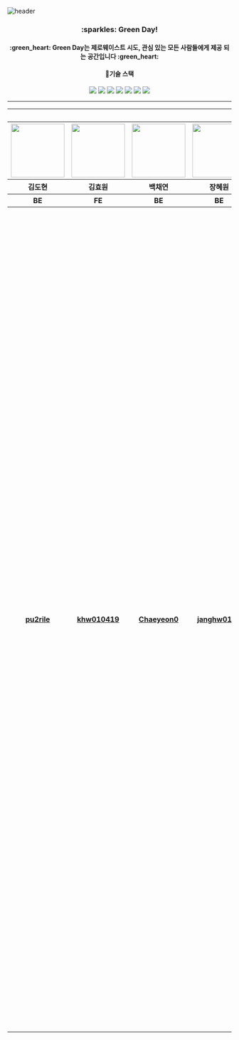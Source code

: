 ![header](https://capsule-render.vercel.app/api?type=waving&color=0:90EE90,100:32CD32&section=header&height=250&text=WEB_9%20Github&fontSize=50&fontColor=228B22)
<div align="center">
<h3>:sparkles: Green Day!</h3>
<h4> :green_heart: Green Day는 제로웨이스트 시도, 관심 있는 모든 사람들에게 제공 되는 공간입니다 :green_heart: </h4>
</div>

<div align="center">
 <h4>	📝기술 스택 </h4>
 <img src="https://img.shields.io/badge/Spring Boot-6DB33F?style=flat&logo=SpringBoot&logoColor=white" />
 <img src="https://img.shields.io/badge/Java-007396?style=flat&logo=Java&logoColor=white" />
 <img src="https://img.shields.io/badge/React-1DAFB?style=flat&logo=React&logoColor=white" />
 <img src="https://img.shields.io/badge/Html-E34F26?style=flat&logo=Html&logoColor=white" />
 <img src="https://img.shields.io/badge/css3-1572B6?style=flat&logo=css3&logoColor=white" />
<img src="https://img.shields.io/badge/Javascript-F7DF1E?style=flat&logo=Javascript&logoColor=white" />
 <img src="https://img.shields.io/badge/Amazon AWS-232F3E?style=flat&logo=Amazon AWS&logoColor=white" />
</div>

<hr>

<table align="center">
    <thead>
     <tr>
            <th colspan="5">Team</th>
        </tr>
     <tr>
            <th><img src="https://avatars.githubusercontent.com/u/163822282?v=4"width="120" height="120"/></th>
            <th><img src="https://avatars.githubusercontent.com/u/68473908?v=4"width="120" height="120"/></th>
            <th><img src="https://avatars.githubusercontent.com/u/163715888?v=4"width="120" height="120"/></th>
            <th><img src="https://avatars.githubusercontent.com/u/127714800?v=4"width="120" height="120"/></th>
            <th><img src="https://avatars.githubusercontent.com/u/163715414?v=4"width="120" height="120"/></th>
     </tr>
        <tr>
            <th>김도현</th>
            <th>김효원</th>
            <th>백채연</th>
            <th>장혜원</th>
            <th>정아란</th>
        </tr>
    </thead>
    <tbody>
        <tr>
            <th>BE</th>
            <th>FE</th>
            <th>BE</th>
            <th>BE</th>
            <th>FE</th>
        </tr>
        <tr>
            <th><a href="https://github.com/pu2rile">pu2rile</a></th>
            <th><a href="https://github.com/khw010419">khw010419</a></th>
            <th><a href="https://github.com/Chaeyeon0">Chaeyeon0</a></th>
            <th><a href="https://github.com/janghw0126">janghw0126</a></th>
            <th><a 입</h5>
 <img src="https://github.com/pknu-wap/GreenDay/assets/127714800/32fff38d-a52f-46b0-8fbf-af3505d2459a" width="400" height="400"/>
 <h5>3. 메인페이지에 있는 사과 나무를 눌러 랜덤으로 제공되는 단어와 관련된 사과일기 작성</h5>
 <img src="https://github.com/pknu-wap/GreenDay/assets/127714800/913f3bec-3128-46af-abc3-2c2922f4c8d6b" width="600" height="400"/>
 <h5>4. 환경을 생각하는 습관들을 적어 놓은 게시판</h5>
 <img src="https://github.com/pknu-wap/GreenDay/assets/127714800/48423ace-01f6-489c-962a-65f6b765bff4" width="500" height="400"/?>
 <h5>5. 일주일 단위로 본인이 쓴 사과나무 일기들이 올라가 서로의 일기들을 보고 동기부여를 얻을 수 있는 히스토리 페이지</h5>
 <img src="https://github.com/pknu-wap/GreenDay/assets/127714800/988930d8-b7a0-4bfd-8564-8cfe2df27389" width="600" height="400"/?>
 </div>
